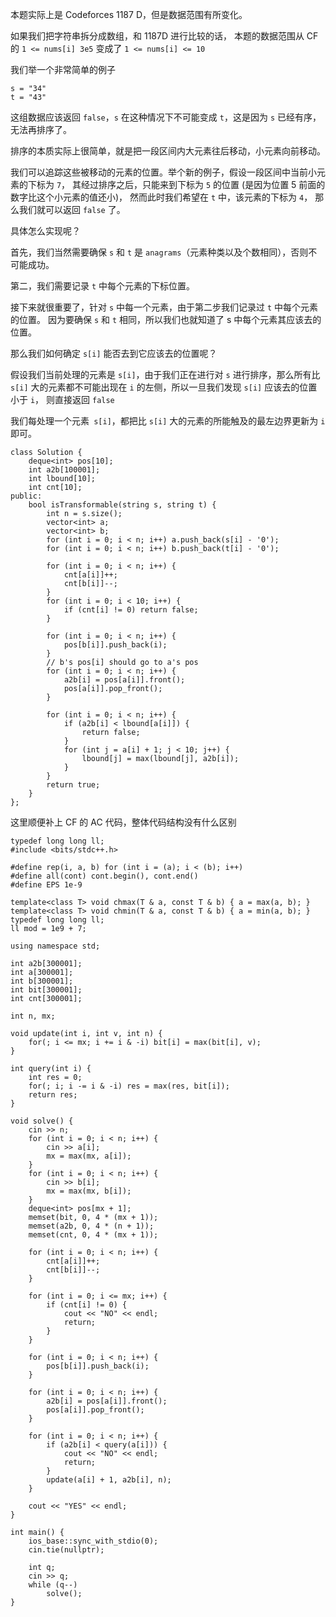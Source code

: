 本题实际上是 Codeforces 1187 D，但是数据范围有所变化。

如果我们把字符串拆分成数组，和 1187D 进行比较的话，
本题的数据范围从 CF 的 `1 <= nums[i] 3e5` 变成了 `1 <= nums[i] <= 10`

我们举一个非常简单的例子
```
s = "34"
t = "43"
```
这组数据应该返回 `false`，`s` 在这种情况下不可能变成 `t`，这是因为 `s` 已经有序，无法再排序了。

排序的本质实际上很简单，就是把一段区间内大元素往后移动，小元素向前移动。

我们可以追踪这些被移动的元素的位置。举个新的例子，假设一段区间中当前小元素的下标为 `7`，
其经过排序之后，只能来到下标为 `5` 的位置 (是因为位置 5 前面的数字比这个小元素的值还小)，
然而此时我们希望在 `t` 中，该元素的下标为 `4`， 那么我们就可以返回 `false` 了。

具体怎么实现呢？

首先，我们当然需要确保 `s` 和 `t` 是 `anagrams`（元素种类以及个数相同），否则不可能成功。

第二，我们需要记录 `t` 中每个元素的下标位置。

接下来就很重要了，针对 `s` 中每一个元素，由于第二步我们记录过 `t` 中每个元素的位置。
因为要确保 `s` 和 `t` 相同，所以我们也就知道了 s 中每个元素其应该去的位置。

那么我们如何确定 `s[i]` 能否去到它应该去的位置呢？

假设我们当前处理的元素是 `s[i]`，由于我们正在进行对 `s` 进行排序，那么所有比 `s[i]`
大的元素都不可能出现在 `i` 的左侧，所以一旦我们发现 `s[i]` 应该去的位置小于 `i`，
则直接返回 `false`

我们每处理一个元素` s[i]`，都把比 `s[i]` 大的元素的所能触及的最左边界更新为 `i` 即可。

```
class Solution {
    deque<int> pos[10];
    int a2b[100001];
    int lbound[10];
    int cnt[10];
public:
    bool isTransformable(string s, string t) {
        int n = s.size();
        vector<int> a;
        vector<int> b;
        for (int i = 0; i < n; i++) a.push_back(s[i] - '0');
        for (int i = 0; i < n; i++) b.push_back(t[i] - '0');
            
        for (int i = 0; i < n; i++) {
            cnt[a[i]]++;
            cnt[b[i]]--;
        }
        for (int i = 0; i < 10; i++) {
            if (cnt[i] != 0) return false;
        }
        
        for (int i = 0; i < n; i++) {
            pos[b[i]].push_back(i);
        }
        // b's pos[i] should go to a's pos
        for (int i = 0; i < n; i++) {
            a2b[i] = pos[a[i]].front();
            pos[a[i]].pop_front(); 
        }
        
        for (int i = 0; i < n; i++) {
            if (a2b[i] < lbound[a[i]]) {
                return false;
            }
            for (int j = a[i] + 1; j < 10; j++) {
                lbound[j] = max(lbound[j], a2b[i]);
            }
        }
        return true;
    }
};
```

这里顺便补上 CF 的 AC 代码，整体代码结构没有什么区别
```
typedef long long ll;
#include <bits/stdc++.h>
	
#define rep(i, a, b) for (int i = (a); i < (b); i++)
#define all(cont) cont.begin(), cont.end()
#define EPS 1e-9
	
template<class T> void chmax(T & a, const T & b) { a = max(a, b); } 
template<class T> void chmin(T & a, const T & b) { a = min(a, b); } 
typedef long long ll;
ll mod = 1e9 + 7;
	
using namespace std;

int a2b[300001];
int a[300001];
int b[300001];
int bit[300001];
int cnt[300001];

int n, mx;

void update(int i, int v, int n) {
    for(; i <= mx; i += i & -i) bit[i] = max(bit[i], v);
}

int query(int i) {
    int res = 0;
    for(; i; i -= i & -i) res = max(res, bit[i]);
    return res;
}

void solve() {
    cin >> n;
    for (int i = 0; i < n; i++) {
        cin >> a[i];
        mx = max(mx, a[i]);
    } 
    for (int i = 0; i < n; i++) {
        cin >> b[i];
        mx = max(mx, b[i]);
    }
    deque<int> pos[mx + 1];
    memset(bit, 0, 4 * (mx + 1));
    memset(a2b, 0, 4 * (n + 1));
    memset(cnt, 0, 4 * (mx + 1));
    
    for (int i = 0; i < n; i++) {
        cnt[a[i]]++;
        cnt[b[i]]--;
    }
    
    for (int i = 0; i <= mx; i++) {
        if (cnt[i] != 0) {
            cout << "NO" << endl;
            return;
        }
    }
    
    for (int i = 0; i < n; i++) {
        pos[b[i]].push_back(i);
    }
    
    for (int i = 0; i < n; i++) {
        a2b[i] = pos[a[i]].front();
        pos[a[i]].pop_front(); 
    }
	
    for (int i = 0; i < n; i++) {
        if (a2b[i] < query(a[i])) {
            cout << "NO" << endl;
            return;
        }
        update(a[i] + 1, a2b[i], n);
    }
    
    cout << "YES" << endl;
}
	
int main() {
    ios_base::sync_with_stdio(0);
    cin.tie(nullptr);
    
    int q;
    cin >> q;
    while (q--)
        solve();
}
```